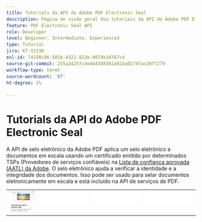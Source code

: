 ```yaml
---
title: Tutorials da API do Adobe PDF Electronic Seal
description: Página de visão geral dos tutoriais da API do Adobe PDF Electronic Seal
feature: PDF Electronic Seal API
role: Developer
level: Beginner, Intermediate, Experienced
type: Tutorial
jira: KT-15330
exl-id: 74198c86-505b-4321-923e-0079e3d767cd
source-git-commit: 255a2425fcde4443d8502a92aa0274fac30f7279
workflow-type: tm+mt
source-wordcount: '87'
ht-degree: 1%

---
```


# Tutorials da API do Adobe PDF Electronic Seal

A API de selo eletrônico da Adobe PDF aplica um selo eletrônico a documentos em escala usando um certificado emitido por determinados TSPs (Provedores de serviços confiáveis) na [Lista de confiança aprovada (AATL) da Adobe](https://helpx.adobe.com/br/acrobat/kb/approved-trust-list1.html). O selo eletrônico ajuda a verificar a identidade e a integridade dos documentos. Isso pode ser usado para selar documentos eletronicamente em escala e está incluído na API de serviços de PDF.

<table style="table-layout:fixed">
<tr>
 <td>
   <a href="automatically-apply-electronic-seal.md">
      <img alt="Aplique um selo eletrônico automaticamente" src="assets/automatically-apply-seal.png" />
  </td>
  <td>
    <img alt="Espaçador" src="../assets/WhiteBanner_Placeholder.png" />
    <div>
    <br>
  </td>
  <td>
    <img alt="Espaçador" src="../assets/WhiteBanner_Placeholder.png" />
    <div>
    <br>
  </td>
  <td>
    <img alt="Espaçador" src="../assets/WhiteBanner_Placeholder.png" />
    <div>
    <br>
  </td>
</tr>
</table>
